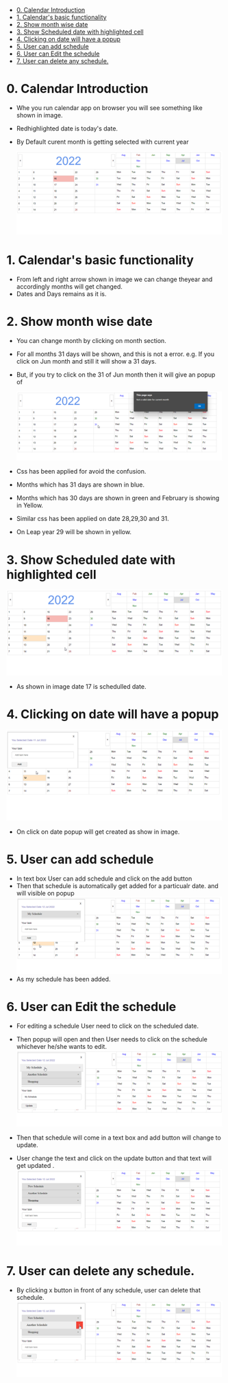 - [0. Calendar Introduction](#0-calendar-introduction)
- [1. Calendar's basic functionality](#1-calendars-basic-functionality)
- [2. Show month wise date](#2-show-month-wise-date)
- [3. Show Scheduled date with highlighted cell](#3-show-scheduled-date-with-highlighted-cell)
- [4. Clicking on date will have a popup](#4-clicking-on-date-will-have-a-popup)
- [5. User can add schedule](#5-user-can-add-schedule)
- [6. User can Edit the schedule](#6-user-can-edit-the-schedule)
- [7. User can delete any schedule.](#7-user-can-delete-any-schedule)

# 0. Calendar Introduction

- Whe you run calendar app on browser you will see something like shown in image.
- Redhighlighted date is today's date.
- By Default curent month is getting selected with current year

  ![calendar](images/calendar1.png)

# 1. Calendar's basic functionality

- From left and right arrow shown in image we can change theyear and accordingly months will get changed.
- Dates and Days remains as it is.

# 2. Show month wise date

- You can change month by clicking on month section.
- For all months 31 days will be shown, and this is not a error. e.g. If you click on Jun month and still it will show a 31 days.
- But, if you try to click on the 31 of Jun month then it will give an popup of

  ![calendar](images/NotAValidDate.png)

- Css has been applied for avoid the confusion.
- Months which has 31 days are shown in blue.
- Months which has 30 days are shown in green and February is showing in Yellow.
- Similar css has been applied on date 28,29,30 and 31.
- On Leap year 29 will be shown in yellow.

# 3. Show Scheduled date with highlighted cell

![calendar](images/ScheduledDate.jpg)

- As shown in image date 17 is schedulled date.

# 4. Clicking on date will have a popup

![calendar](images/popup.png)

- On click on date popup will get created as show in image.

# 5. User can add schedule

- In text box User can add schedule and click on the add button
- Then that schedule is automatically get added for a particualr date. and will visible on popup
  ![calendar](images/schedule.png)
- As my schedule has been added.

# 6. User can Edit the schedule

- For editing a schedule User need to click on the scheduled date.
- Then popup will open and then User needs to click on the schedule whichever he/she wants to edit.
  ![calendar](images/update.png)

- Then that schedule will come in a text box and add button will change to update.
- User change the text and click on the update button and that text will get updated .
  ![calendar](images/newSchedule.png)

# 7. User can delete any schedule.

- By clicking x button in front of any schedule, user can delete that schedule.
  ![calendar](images/delete.png)
